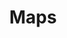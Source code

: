 ---
layout: redirect.njk
tags: level2
key: maps_de
title: Maps
alternativetitle: Das SBB Kartenmaterial.
redirect: /de/design-system/maps/overview/
parent: designsystem_de
order: 5
---